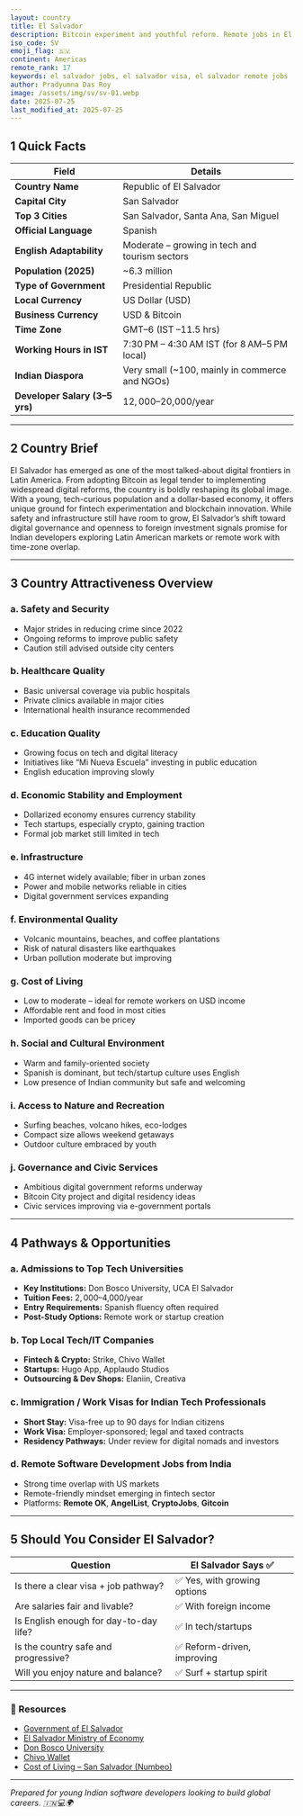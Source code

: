 ```yaml
---
layout: country
title: El Salvador
description: Bitcoin experiment and youthful reform. Remote jobs in El Salvador. Trilp AI curated info. Indians in El Salvador.
iso_code: SV
emoji_flag: 🇸🇻
continent: Americas
remote_rank: 17
keywords: el salvador jobs, el salvador visa, el salvador remote jobs
author: Pradyumna Das Roy
image: /assets/img/sv/sv-01.webp
date: 2025-07-25
last_modified_at: 2025-07-25
---
```


## 1 Quick Facts

| Field                          | Details                                        |
| ------------------------------ | ---------------------------------------------- |
| **Country Name**               | Republic of El Salvador                        |
| **Capital City**               | San Salvador                                   |
| **Top 3 Cities**               | San Salvador, Santa Ana, San Miguel            |
| **Official Language**          | Spanish                                        |
| **English Adaptability**       | Moderate – growing in tech and tourism sectors |
| **Population (2025)**          | ~6.3 million                                   |
| **Type of Government**         | Presidential Republic                          |
| **Local Currency**             | US Dollar (USD)                                |
| **Business Currency**          | USD & Bitcoin                                  |
| **Time Zone**                  | GMT–6 (IST –11.5 hrs)                          |
| **Working Hours in IST**       | 7:30 PM – 4:30 AM IST (for 8 AM–5 PM local)    |
| **Indian Diaspora**            | Very small (~100, mainly in commerce and NGOs) |
| **Developer Salary (3–5 yrs)** | $12,000–$20,000/year                           |

---

## 2 Country Brief

El Salvador has emerged as one of the most talked-about digital frontiers in Latin America. From adopting Bitcoin as legal tender to implementing widespread digital reforms, the country is boldly reshaping its global image. With a young, tech-curious population and a dollar-based economy, it offers unique ground for fintech experimentation and blockchain innovation. While safety and infrastructure still have room to grow, El Salvador’s shift toward digital governance and openness to foreign investment signals promise for Indian developers exploring Latin American markets or remote work with time-zone overlap.

---

## 3 Country Attractiveness Overview

### a. Safety and Security

- Major strides in reducing crime since 2022
- Ongoing reforms to improve public safety
- Caution still advised outside city centers

### b. Healthcare Quality

- Basic universal coverage via public hospitals
- Private clinics available in major cities
- International health insurance recommended

### c. Education Quality

- Growing focus on tech and digital literacy
- Initiatives like “Mi Nueva Escuela” investing in public education
- English education improving slowly

### d. Economic Stability and Employment

- Dollarized economy ensures currency stability
- Tech startups, especially crypto, gaining traction
- Formal job market still limited in tech

### e. Infrastructure

- 4G internet widely available; fiber in urban zones
- Power and mobile networks reliable in cities
- Digital government services expanding

### f. Environmental Quality

- Volcanic mountains, beaches, and coffee plantations
- Risk of natural disasters like earthquakes
- Urban pollution moderate but improving

### g. Cost of Living

- Low to moderate – ideal for remote workers on USD income
- Affordable rent and food in most cities
- Imported goods can be pricey

### h. Social and Cultural Environment

- Warm and family-oriented society
- Spanish is dominant, but tech/startup culture uses English
- Low presence of Indian community but safe and welcoming

### i. Access to Nature and Recreation

- Surfing beaches, volcano hikes, eco-lodges
- Compact size allows weekend getaways
- Outdoor culture embraced by youth

### j. Governance and Civic Services

- Ambitious digital government reforms underway
- Bitcoin City project and digital residency ideas
- Civic services improving via e-government portals

---

## 4 Pathways & Opportunities

### a. Admissions to Top Tech Universities

- **Key Institutions:** Don Bosco University, UCA El Salvador
- **Tuition Fees:** $2,000–$4,000/year
- **Entry Requirements:** Spanish fluency often required
- **Post-Study Options:** Remote work or startup creation

### b. Top Local Tech/IT Companies

- **Fintech & Crypto:** Strike, Chivo Wallet
- **Startups:** Hugo App, Applaudo Studios
- **Outsourcing & Dev Shops:** Elaniin, Creativa

### c. Immigration / Work Visas for Indian Tech Professionals

- **Short Stay:** Visa-free up to 90 days for Indian citizens
- **Work Visa:** Employer-sponsored; legal and taxed contracts
- **Residency Pathways:** Under review for digital nomads and investors

### d. Remote Software Development Jobs from India

- Strong time overlap with US markets
- Remote-friendly mindset emerging in fintech sector
- Platforms: **Remote OK**, **AngelList**, **CryptoJobs**, **Gitcoin**

---

## 5 Should You Consider El Salvador?

| Question                               | El Salvador Says ✅          |
| -------------------------------------- | ---------------------------- |
| Is there a clear visa + job pathway?   | ✅ Yes, with growing options |
| Are salaries fair and livable?         | ✅ With foreign income       |
| Is English enough for day-to-day life? | ✅ In tech/startups          |
| Is the country safe and progressive?   | ✅ Reform-driven, improving  |
| Will you enjoy nature and balance?     | ✅ Surf + startup spirit     |

---

### 🔗 Resources

- [Government of El Salvador](https://www.presidencia.gob.sv/)
- [El Salvador Ministry of Economy](https://www.minec.gob.sv/)
- [Don Bosco University](https://www.udb.edu.sv/)
- [Chivo Wallet](https://chivowallet.sv/)
- [Cost of Living – San Salvador (Numbeo)](https://www.numbeo.com/cost-of-living/in/San-Salvador)

---

_Prepared for young Indian software developers looking to build global careers. 🇮🇳💻🌍_
